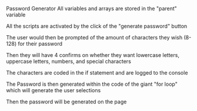 Password Generator 
All variables and arrays are stored in the "parent" variable

All the scripts are activated by the click of the "generate password" button

The user would then be prompted of the amount of characters they wish (8-128) for their password

Then they will have 4 confirms on whether they want lowercase letters, uppercase letters, numbers, and special characters

The characters are coded in the if statement and are logged to the console

The Password is then generated within the code of the giant "for loop" which will generate the user selections

Then the password will be generated on the page

